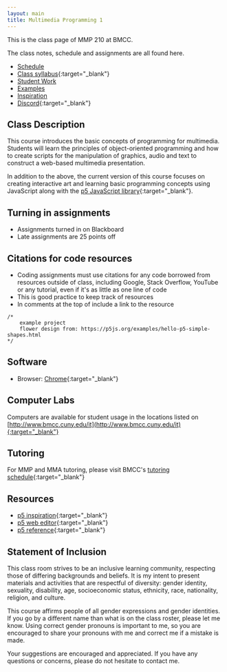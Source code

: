 ```yaml
---
layout: main
title: Multimedia Programming 1
---
```


This is the class page of MMP 210 at BMCC.

The class notes, schedule and assignments are all found here.

- [Schedule](schedule)
- [Class syllabus](https://docs.google.com/document/d/1HdeR2rel11VqFnZytoIaNVNeeXvo1nLz2Nx5q2gI5ac/edit?usp=sharing){:target="_blank"}
- [Student Work](student_work/)
- [Examples](examples/)
- [Inspiration](inspiration/)
- [Discord](https://discord.com/invite/GaHnPfZUs6){:target="_blank"}

## Class Description
This course introduces the basic concepts of programming for multimedia. Students will learn the principles of object-oriented programming and how to create scripts for the manipulation of graphics, audio and text to construct a web-based multimedia presentation. 

In addition to the above, the current version of this course focuses on creating interactive art and learning basic programming concepts using JavaScript along with the [p5 JavaScript library](https://p5js.org/){:target="_blank"}.

## Turning in assignments
- Assignments turned in on Blackboard
- Late assignments are 25 points off

## Citations for code resources
- Coding assignments must use citations for any code borrowed from resources outside of class, including Google, Stack Overflow, YouTube or any tutorial, even if it's as little as one line of code
- This is good practice to keep track of resources
- In comments at the top of include a link to the resource
```
/*
	example project
	flower design from: https://p5js.org/examples/hello-p5-simple-shapes.html
*/
```

## Software
- Browser: [Chrome](https://www.google.com/chrome/){:target="_blank"}
<!-- - Text Editor: [Brackets](http://brackets.io/){:target="_blank"}
- Text Editor: [Sublime](https://www.sublimetext.com/){:target="_blank"}
 -->
<!-- - [GitHub](https://github.com/){:target="_blank"}
- [GitHub Desktop](https://desktop.github.com/){:target="_blank"} -->

## Computer Labs
Computers are available for student usage in the locations listed on [http://www.bmcc.cuny.edu/it](http://www.bmcc.cuny.edu/it){:target="_blank"}

## Tutoring
For MMP and MMA tutoring, please visit BMCC's [tutoring schedule](https://www.bmcc.cuny.edu/students/lrc/in-person-tutoring/tutoring-schedule/){:target="_blank"}


## Resources
- [p5 inspiration](https://github.com/ITPNYU/ICM-2016/wiki/Inspiration){:target="_blank"}
- [p5 web editor](http://editor.p5js.org/){:target="_blank"}
- [p5 reference](http://p5js.org/reference/){:target="_blank"}

## Statement of Inclusion
This class room strives to be an inclusive learning community, respecting those of differing backgrounds and beliefs.  It is my intent to present materials and activities that are respectful of diversity: gender identity, sexuality, disability, age, socioeconomic status, ethnicity, race, nationality, religion, and culture.

This course affirms people of all gender expressions and gender identities. If you go by a different name than what is on the class roster, please let me know. Using correct gender pronouns is important to me, so you are encouraged to share your pronouns with me and correct me if a mistake is made. 

Your suggestions are encouraged and appreciated.  If you have any questions or concerns, please do not hesitate to contact me.


